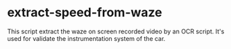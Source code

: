 # extract-speed-from-waze

This script extract the waze on screen recorded video by an OCR script. It's used for validate the instrumentation system of the car.
